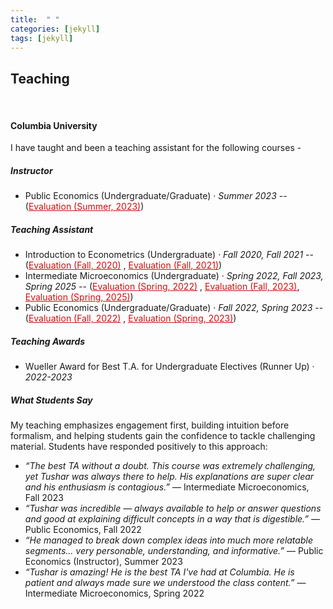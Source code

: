 ```yaml
---
title:  " "
categories: [jekyll]
tags: [jekyll]
---
```

<h2 id="teaching"><strong>Teaching</strong></h2>
<br>
<h4 id="columbia-university"><strong>Columbia University</strong></h4>
<p>I have taught and been a teaching assistant for the following courses - </p>

<h5 id="instructor"><strong>Instructor</strong></h5>
<ul>
  <li>Public Economics (Undergraduate/Graduate) &middot; <em>Summer 2023</em> -- (<a href="{{ site.baseurl }}/files/teaching_summer2023.pdf" style="color:#cc0e0e;" target="_blank">Evaluation (Summer, 2023)</a>)</li>
</ul>

<h5 id="undergrad"><strong>Teaching Assistant</strong></h5>
<ul>
  <li>Introduction to Econometrics (Undergraduate) &middot; <em>Fall 2020, Fall 2021</em> -- (<a href="{{ site.baseurl }}/files/teaching_fall2020.pdf" style="color:#cc0e0e;" target="_blank">Evaluation (Fall, 2020)</a> , <a href="{{ site.baseurl }}/files/teaching_fall2021.pdf" style="color:#cc0e0e;" target="_blank">Evaluation (Fall, 2021)</a>)</li>
  <li>Intermediate Microeconomics (Undergraduate) &middot; <em>Spring 2022, Fall 2023, Spring 2025</em> -- (<a href="{{ site.baseurl }}/files/teaching_spring2022.pdf" style="color:#cc0e0e;" target="_blank">Evaluation (Spring, 2022)</a> , <a href="{{ site.baseurl }}/files/teaching_fall2023.pdf" style="color:#cc0e0e;" target="_blank">Evaluation (Fall, 2023)</a>, <a href="{{ site.baseurl }}/files/teaching_spring2025.pdf" style="color:#cc0e0e;" target="_blank">Evaluation (Spring, 2025)</a>)</li>
  <li>Public Economics (Undergraduate/Graduate) &middot; <em>Fall 2022, Spring 2023</em> -- (<a href="{{ site.baseurl }}/files/teaching_fall2022.pdf" style="color:#cc0e0e;" target="_blank">Evaluation (Fall, 2022)</a> , <a href="{{ site.baseurl }}/files/teaching_spring2023.pdf" style="color:#cc0e0e;" target="_blank">Evaluation (Spring, 2023)</a>)</li>
</ul>


<h5 id="columbia-university"><strong>Teaching Awards</strong></h5>
<ul>
 <li> Wueller Award for Best T.A. for Undergraduate Electives (Runner Up) &middot; <em>2022-2023</em> </li>
</ul>

<h5 id="student-feedback"><strong>What Students Say</strong></h5>
<p>My teaching emphasizes engagement first, building intuition before formalism, and helping students gain the confidence to tackle challenging material. Students have responded positively to this approach:</p>
<ul>
  <li><em>“The best TA without a doubt. This course was extremely challenging, yet Tushar was always there to help. His explanations are super clear and his enthusiasm is contagious.”</em> — Intermediate Microeconomics, Fall 2023</li>
  <li><em>“Tushar was incredible — always available to help or answer questions and good at explaining difficult concepts in a way that is digestible.”</em> — Public Economics, Fall 2022</li>
  <li><em>“He managed to break down complex ideas into much more relatable segments… very personable, understanding, and informative.”</em> — Public Economics (Instructor), Summer 2023</li>
  <li><em>“Tushar is amazing! He is the best TA I've had at Columbia. He is patient and always made sure we understood the class content.”</em> — Intermediate Microeconomics, Spring 2022</li>
</ul>